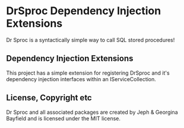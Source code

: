 # DrSproc Dependency Injection Extensions
Dr Sproc is a syntactically simple way to call SQL stored procedures!

## Dependency Injection Extensions
This project has a simple extension for registering DrSproc and it's dependency injection interfaces within an IServiceCollection.

## License, Copyright etc
Dr Sproc and all associated packages are created by Jeph & Georgina Bayfield and is licensed under the MIT license.
